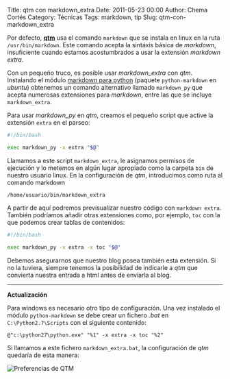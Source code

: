 Title: qtm con markdown_extra
Date: 2011-05-23 00:00
Author: Chema Cortés
Category: Técnicas
Tags: markdown, tip
Slug: qtm-con-markdown_extra

Por defecto, **[qtm][]** usa el comando `markdown` que se instala en linux en la ruta `/usr/bin/markdown`. Este comando acepta la sintáxis básica de *markdown*, insuficiente cuando estamos acostumbrados a usar la extensión *markdown extra*.

Con un pequeño truco, es posible usar *markdown_extra* con *qtm*. Instalando el módulo [markdown para python][python-markdown] (paquete `python-markdown` en *ubuntu*) obtenemos un comando alternativo llamado `markdown_py` que acepta numerosas extensiones para *markdown*, entre las que se incluye `markdown_extra`.

Para usar *markdown_py* en *qtm*, creamos el pequeño script que active la extensión `extra` en el parseo:

```bash
#!/bin/bash

exec markdown_py -x extra "$@"
```

Llamamos a este script `markdown_extra`, le asignamos permisos de ejecución y lo metemos en algún lugar apropiado como la carpeta `bin` de nuestro usuario linux. En la configuración de *qtm*, introducimos como ruta al comando markdown

	/home/usuario/bin/markdown_extra

A partir de aquí podremos previsualizar nuestro código con `markdown extra`. También podríamos añadir otras extensiones como, por ejemplo, `toc` con la que podemos crear tablas de contenidos:

```bash
#!/bin/bash

exec markdown_py -x extra -x toc "$@"
```

Debemos asegurarnos que nuestro blog posea también esta extensión. Si no la tuviera, siempre tenemos la posibilidad de indicarle a *qtm* que convierta nuestra entrada a html antes de enviarla al blog.

---
**Actualización**

Para windows es necesario otro tipo de configuración. Una vez instalado el módulo `python-markdown` se debe crear un fichero *.bat* en `C:\Python2.7\Scripts` con el siguiente contenido:

```winbatch
@"c:\python27\python.exe" "%1" -x extra -x toc "%2"
```

Si llamamos a este fichero `markdown_extra.bat`, la configuración de *qtm* quedaría de esta manera:

![Preferencias de QTM](/blog/wp-content/uploads/2011/05/Preferencias-qtm.png)

[qtm]: http://qtm.blogistan.co.uk/ "QTM The open-source blogging client"
[python-markdown]: http://www.freewisdom.org/projects/python-markdown/
